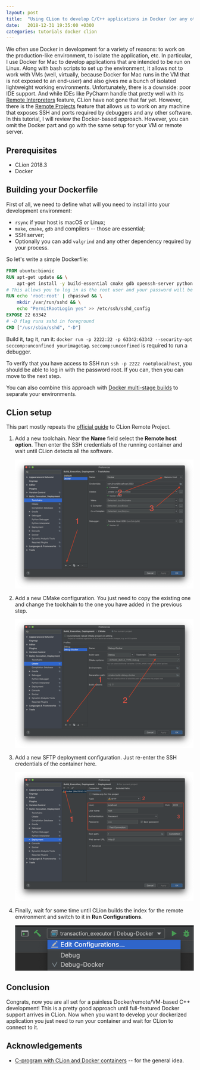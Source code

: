 ```yaml
---
layout: post
title:  "Using CLion to develop C/C++ applications in Docker (or any other remote development)"
date:   2018-12-31 19:35:00 +0300
categories: tutorials docker clion
---
```


We often use Docker in development for a variety of reasons: to work on the
production-like environment, to isolate the application, etc. In particular, I
use Docker for Mac to develop applications that are intended to be run on Linux.
Along with bash scripts to set up the environment, it allows not to work with
VMs (well, virtually, because Docker for Mac runs in the VM that is not exposed
to an end-user) and also gives me a bunch of isolated lightweight working
environments. Unfortunately, there is a downside: poor IDE support. And while
IDEs like PyCharm handle that pretty well with its [Remote Interpreters][1]
feature, CLion have not gone that far yet. However, there is the [Remote
Projects][2] feature that allows us to work on any machine that exposes SSH and
ports required by debuggers and any other software. In this tutorial, I will
review the Docker-based approach. However, you can omit the Docker part and go
with the same setup for your VM or remote server.

## Prerequisites

- CLion 2018.3
- Docker

## Building your Dockerfile

First of all, we need to define what will you need to install into your
development environment:

- `rsync` if your host is macOS or Linux;
- `make`, `cmake`, `gdb` and compilers -- those are essential;
- SSH server;
- Optionally you can add `valgrind` and any other dependency required by your
  process.

So let's write a simple Dockerfile:

```dockerfile
FROM ubuntu:bionic
RUN apt-get update && \
    apt-get install -y build-essential cmake gdb openssh-server python
# This allows you to log in as the root user and your password will be `root`
RUN echo 'root:root' | chpasswd && \
    mkdir /var/run/sshd && \
    echo "PermitRootLogin yes" >> /etc/ssh/sshd_config
EXPOSE 22 63342
# -D flag runs sshd in foreground
CMD ["/usr/sbin/sshd", "-D"]
```

Build it, tag it, run it:
`docker run -p 2222:22 -p 63342:63342 --security-opt seccomp:unconfined yourimagetag`.
`seccomp:unconfined` is required to run a debugger.

To verify that you have access to SSH run `ssh -p 2222 root@localhost`, you
should be able to log in with the password root. If you can, then you can move
to the next step.

You can also combine this approach with [Docker multi-stage builds][4] to
separate your environments.

## CLion setup

This part mostly repeats the [official guide][2] to CLion Remote Project.

1. Add a new toolchain. Near the **Name** field select the
   **Remote host option**. Then enter the SSH credentials of the running
   container and wait until CLion detects all the software.

   ![CLion remote toolchain setup][image-1]
1. Add a new CMake configuration. You just need to copy the existing one and
   change the toolchain to the one you have added in the previous step.

   ![CLion custom toolchain configuration][image-2]
1. Add a new SFTP deployment configuration. Just re-enter the SSH
   credentials of the container here.

   ![SFTP deployment configuration][image-3]
1. Finally, wait for some time until CLion builds the index for the remote
   environment and switch to it in **Run Configurations**.

   ![Selecting the appropriate run configration][image-4]

## Conclusion

Congrats, now you are all set for a painless Docker/remote/VM-based C++
development! This is a pretty good approach until full-featured Docker
support arrives in CLion. Now when you want to develop your dockerized
application you just need to run your container and wait for CLion to connect to
it.

## Acknowledgements

- [C-program with CLion and Docker containers][3] -- for the general idea.

[1]: https://www.jetbrains.com/help/pycharm/using-docker-as-a-remote-interpreter.html
[2]: https://www.jetbrains.com/help/clion/remote-projects-support.html
[3]: http://ebagdasa.me/2017-01-20/docker-clion-debugging/
[4]: https://docs.docker.com/develop/develop-images/multistage-build/
[image-1]: /assets/2018-12-31-clion-and-docker-image-1.png
[image-2]: /assets/2018-12-31-clion-and-docker-image-2.png
[image-3]: /assets/2018-12-31-clion-and-docker-image-3.png
[image-4]: /assets/2018-12-31-clion-and-docker-image-4.png
